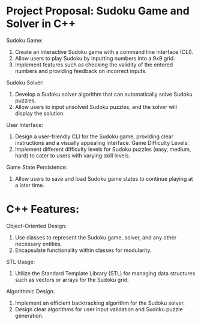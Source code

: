 # Project Proposal: Sudoku Game and Solver in C++

Sudoku Game:
1. Create an interactive Sudoku game with a command line interface (CLI).
2. Allow users to play Sudoku by inputting numbers into a 9x9 grid.
3. Implement features such as checking the validity of the entered numbers and providing feedback on incorrect inputs.

Sudoku Solver:
1. Develop a Sudoku solver algorithm that can automatically solve Sudoku puzzles.
2. Allow users to input unsolved Sudoku puzzles, and the solver will display the solution.

User Interface:
1. Design a user-friendly CLI for the Sudoku game, providing clear instructions and a visually appealing interface.
Game Difficulty Levels:
2. Implement different difficulty levels for Sudoku puzzles (easy, medium, hard) to cater to users with varying skill levels.

Game State Persistence:
1. Allow users to save and load Sudoku game states to continue playing at a later time.

# C++ Features:
Object-Oriented Design:
1. Use classes to represent the Sudoku game, solver, and any other necessary entities.
2. Encapsulate functionality within classes for modularity.

STL Usage:
1. Utilize the Standard Template Library (STL) for managing data structures such as vectors or arrays for the Sudoku grid.

Algorithmic Design:
1. Implement an efficient backtracking algorithm for the Sudoku solver.
2. Design clear algorithms for user input validation and Sudoku puzzle generation.
